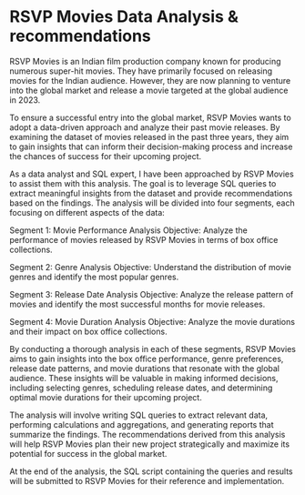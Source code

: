 
# RSVP Movies Data Analysis & recommendations

RSVP Movies is an Indian film production company known for producing numerous super-hit movies. They have primarily focused on releasing movies for the Indian audience. However, they are now planning to venture into the global market and release a movie targeted at the global audience in 2023.

To ensure a successful entry into the global market, RSVP Movies wants to adopt a data-driven approach and analyze their past movie releases. By examining the dataset of movies released in the past three years, they aim to gain insights that can inform their decision-making process and increase the chances of success for their upcoming project.

As a data analyst and SQL expert, I have been approached by RSVP Movies to assist them with this analysis. The goal is to leverage SQL queries to extract meaningful insights from the dataset and provide recommendations based on the findings. The analysis will be divided into four segments, each focusing on different aspects of the data:

Segment 1: Movie Performance Analysis
Objective: Analyze the performance of movies released by RSVP Movies in terms of box office collections.

Segment 2: Genre Analysis
Objective: Understand the distribution of movie genres and identify the most popular genres.

Segment 3: Release Date Analysis
Objective: Analyze the release pattern of movies and identify the most successful months for movie releases.

Segment 4: Movie Duration Analysis
Objective: Analyze the movie durations and their impact on box office collections.

By conducting a thorough analysis in each of these segments, RSVP Movies aims to gain insights into the box office performance, genre preferences, release date patterns, and movie durations that resonate with the global audience. These insights will be valuable in making informed decisions, including selecting genres, scheduling release dates, and determining optimal movie durations for their upcoming project.

The analysis will involve writing SQL queries to extract relevant data, performing calculations and aggregations, and generating reports that summarize the findings. The recommendations derived from this analysis will help RSVP Movies plan their new project strategically and maximize its potential for success in the global market.

At the end of the analysis, the SQL script containing the queries and results will be submitted to RSVP Movies for their reference and implementation.

